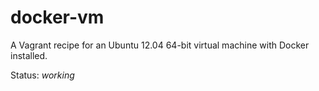 # docker-vm

A Vagrant recipe for an Ubuntu 12.04 64-bit virtual machine with Docker installed.

Status: _working_
